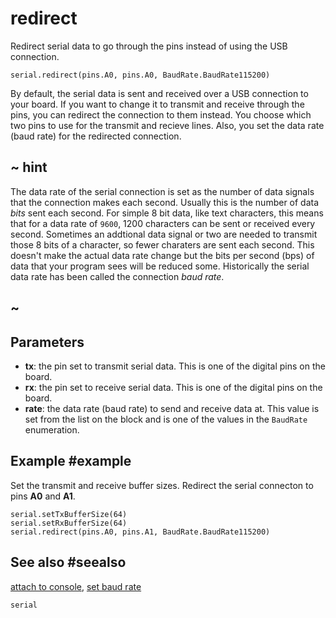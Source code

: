 # redirect

Redirect serial data to go through the pins instead of using the USB connection.

```sig
serial.redirect(pins.A0, pins.A0, BaudRate.BaudRate115200)
```

By default, the serial data is sent and received over a USB connection to your board. If you want to change it to transmit and receive through the pins, you can redirect the connection to them instead. You choose which two pins to use for the transmit and recieve lines. Also, you set the data rate (baud rate) for the redirected connection.

## ~ hint

The data rate of the serial connection is set as the number of data signals that the connection makes each second. Usually this is the number of data _bits_ sent each second. For simple 8 bit data, like text characters, this means that for a data rate of `9600`, 1200 characters can be sent or received every second. Sometimes an addtional data signal or two are needed to transmit those 8 bits of a character, so fewer charaters are sent each second. This doesn't make the actual data rate change but the bits per second (bps) of data that your program sees will be reduced some. Historically the serial data rate has been called the connection _baud rate_.

## ~

## Parameters

* **tx**: the pin set to transmit serial data. This is one of the digital pins on the board.
* **rx**: the pin set to receive serial data. This is one of the digital pins on the board.
* **rate**: the data rate (baud rate) to send and receive data at. This value is set from the list on the block and is one of the values in the ``BaudRate`` enumeration.

## Example #example

Set the transmit and receive buffer sizes. Redirect the serial connecton to pins **A0** and **A1**.

```blocks
serial.setTxBufferSize(64)
serial.setRxBufferSize(64)
serial.redirect(pins.A0, pins.A1, BaudRate.BaudRate115200)
```

## See also #seealso

[attach to console](/reference/serial/attach-to-console),
[set baud rate](/reference/serial/set-baud-rate)

```package
serial
```